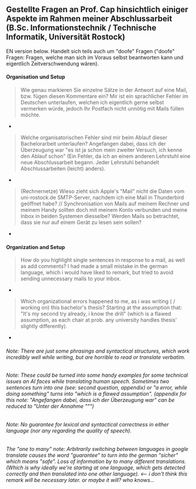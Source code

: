 ## Gestellte Fragen an Prof. Cap hinsichtlich einiger Aspekte im Rahmen meiner Abschlussarbeit (B.Sc. Informationstechnik / Technische Informatik, Universität Rostock)
EN version below. Handelt sich teils auch um "doofe" Fragen ("doofe" Fragen: Fragen, welche man sich im Voraus selbst beantworten kann und eigentlich Zeitverschwendung wären).
#### Organisation und Setup
> Wie genau markieren Sie einzelne Sätze in der Antwort auf eine Mail, bzw. fügen diesen Kommentare ein? Mir ist ein sprachlicher Fehler im Deutschen unterlaufen, welchen ich eigentlich gerne selbst vermerken würde, jedoch Ihr Postfach nicht unnötig mit Mails füllen möchte.
- 
> Welche organisatorischen Fehler sind mir beim Ablauf dieser Bachelorarbeit unterlaufen? Angefangen dabei, dass ich der Überzeugung war "es ist ja schon mein zweiter Versuch, ich kenne den Ablauf schon" (Ein Fehler, da ich an einem anderen Lehrstuhl eine neue Abschlussarbeit begann. Jeder Lehrstuhl behandelt Abschlussarbeiten (leicht) anders).
- 
> (Rechnernetze) Wieso zieht sich Apple's "Mail" nicht die Daten vom uni-rostock.de SMTP-Server, nachdem ich eine Mail in Thunderbird geöffnet habe? // Synchronisation von Mails auf meinem Rechner und meinem Handy sollten doch mit meinem Konto verbunden und meine Inbox in beiden Systemen diesselbe? Werden Mails so betrachtet, dass sie nur auf einem Gerät zu lesen sein sollen?
- 

#### Organization and Setup
> How do you highlight single sentences in response to a mail, as well as add comments? I had made a small mistake in the german language, which i would have liked to remark, but tried to avoid sending unnecessary mails to your inbox. 
- 
> Which organizational errors happened to me, as i was writing ( / working on) this bachelor's thesis? Starting at the assumption that: "It's my second try already, i know the drill" (which is a flawed assumption, as each chair at prob. any university handles thesis' slightly differently).
- 
###### Note: There are just some phrasings and syntactical structures, which work incredibly well while writing, but are horrible to read or translate verbatim. 
###### Note: These could be turned into some handy examples for some technical issues an AI faces while translating human speech. Sometimes two sentences turn into one (see: second question, appendix) or "a error, while doing something" turns into "which is a flawed assumption". (appendix for this note: "Angefangen dabei, dass ich der Überzeugung war" can be reduced to "Unter der Annahme "<Annahme>"")
###### Note: No guarantee for lexical and syntactical correctness in either language (nor any regarding the quality of speech).
###### The "one to many" note: Arbitrarily switching between languages in google translate causes the word "guarantee" to turn into the german "sicher" which means "safe". Loss of information by to many different translations. (Which is why ideally we're starting at one language, which gets detected correctly and then translated into one other language). <-- i don't think this remark will be necessary later. or maybe it will? who knows...
